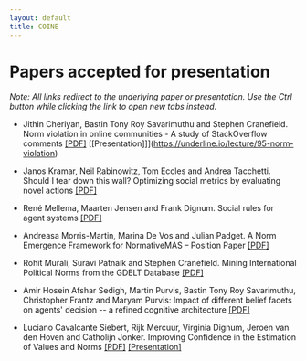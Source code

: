 ```yaml
---
layout: default
title: COINE
---
```


# Papers accepted for presentation

*Note: All links redirect to the underlying paper or presentation. Use the Ctrl button while clicking the link to open new tabs instead.*

- Jithin Cheriyan, Bastin Tony Roy Savarimuthu and Stephen Cranefield. Norm violation in online communities - A study of StackOverflow comments [\[PDF\]](https://arxiv.org/abs/2004.05589) [\[Presentation]\]](https://underline.io/lecture/95-norm-violation)

- Janos Kramar, Neil Rabinowitz, Tom Eccles and Andrea Tacchetti. Should I tear down this wall? Optimizing social metrics by evaluating novel actions [\[PDF\]](https://arxiv.org/abs/2004.07625)

- René Mellema, Maarten Jensen and Frank Dignum. Social rules for agent systems [\[PDF\]](https://arxiv.org/abs/2004.12797)

- Andreasa Morris-Martin, Marina De Vos and Julian Padget. A Norm Emergence Framework for NormativeMAS – Position Paper [\[PDF\]](https://arxiv.org/abs/2004.02575)

- Rohit Murali, Suravi Patnaik and Stephen Cranefield. Mining International Political Norms from the GDELT Database [\[PDF\]](https://arxiv.org/abs/2003.14027)

- Amir Hosein Afshar Sedigh, Martin Purvis, Bastin Tony Roy Savarimuthu, Christopher Frantz and Maryam Purvis: Impact of different belief facets on agents' decision -- a refined cognitive architecture [\[PDF\]](https://arxiv.org/abs/2004.11858)

- Luciano Cavalcante Siebert, Rijk Mercuur, Virginia Dignum, Jeroen van den Hoven and Catholijn Jonker. Improving Confidence in the Estimation of Values and Norms [\[PDF\]](https://arxiv.org/abs/2004.01056) [\[Presentation\]](https://underline.io/lecture/97-improving-confidence-in-the-estimation-of-values-and-norms)

